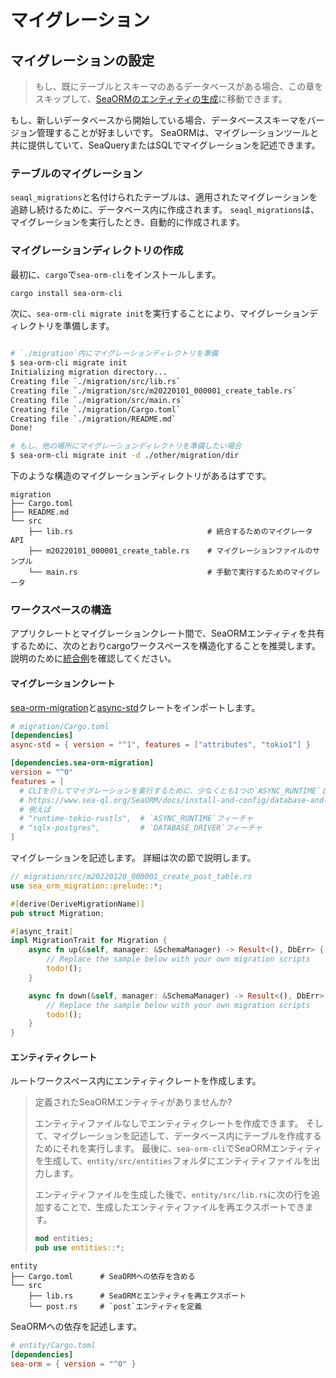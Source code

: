 # マイグレーション

## マイグレーションの設定

> もし、既にテーブルとスキーマのあるデータベースがある場合、この章をスキップして、[SeaORMのエンティティの生成](https://www.sea-ql.org/SeaORM/docs/generate-entity/sea-orm-cli/)に移動できます。

もし、新しいデータベースから開始している場合、データベーススキーマをバージョン管理することが好ましいです。
SeaORMは、マイグレーションツールと共に提供していて、SeaQueryまたはSQLでマイグレーションを記述できます。

### テーブルのマイグレーション

`seaql_migrations`と名付けられたテーブルは、適用されたマイグレーションを追跡し続けるために、データベース内に作成されます。
`seaql_migrations`は、マイグレーションを実行したとき、自動的に作成されます。

### マイグレーションディレクトリの作成

最初に、`cargo`で`sea-orm-cli`をインストールします。

```bash
cargo install sea-orm-cli
```

次に、`sea-orm-cli migrate init`を実行することにより、マイグレーションディレクトリを準備します。

```bash

# `./migration`内にマイグレーションディレクトリを準備
$ sea-orm-cli migrate init
Initializing migration directory...
Creating file `./migration/src/lib.rs`
Creating file `./migration/src/m20220101_000001_create_table.rs`
Creating file `./migration/src/main.rs`
Creating file `./migration/Cargo.toml`
Creating file `./migration/README.md`
Done!

# もし、他の場所にマイグレーションディレクトリを準備したい場合
$ sea-orm-cli migrate init -d ./other/migration/dir
```

下のような構造のマイグレーションディレクトリがあるはずです。

```text
migration
├── Cargo.toml
├── README.md
└── src
    ├── lib.rs                              # 統合するためのマイグレータAPI
    ├── m20220101_000001_create_table.rs    # マイグレーションファイルのサンプル
    └── main.rs                             # 手動で実行するためのマイグレータ
```

### ワークスペースの構造

アプリクレートとマイグレーションクレート間で、SeaORMエンティティを共有するために、次のとおりcargoワークスペースを構造化することを推奨します。
説明のために[統合例](https://github.com/SeaQL/sea-orm/tree/master/examples)を確認してください。

#### マイグレーションクレート

[sea-orm-migration](https://crates.io/crates/sea-orm-migration)と[async-std](https://crates.io/crates/async-std)クレートをインポートします。

```toml
# migration/Cargo.toml
[dependencies]
async-std = { version = "^1", features = ["attributes", "tokio1"] }

[dependencies.sea-orm-migration]
version = "^0"
features = [
  # CLIを介してマイグレーションを実行するために、少なくとも1つの`ASYNC_RUNTIME`と`DATABASE_DRIVER`フィーチャを有効にしてください。
  # https://www.sea-ql.org/SeaORM/docs/install-and-config/database-and-async-runtime でサポートされたフィーチャのリストを参照できます。
  # 例えば
  # "runtime-tokio-rustls",  # `ASYNC_RUNTIME`フィーチャ
  # "sqlx-postgres",         # `DATABASE_DRIVER`フィーチャ
]
```

マイグレーションを記述します。
詳細は次の節で説明します。

```rust
// migration/src/m20220120_000001_create_post_table.rs
use sea_orm_migration::prelude::*;

#[derive(DeriveMigrationName)]
pub struct Migration;

#[async_trait]
impl MigrationTrait for Migration {
    async fn up(&self, manager: &SchemaManager) -> Result<(), DbErr> {
        // Replace the sample below with your own migration scripts
        todo!();
    }

    async fn down(&self, manager: &SchemaManager) -> Result<(), DbErr> {
        // Replace the sample below with your own migration scripts
        todo!();
    }
}
```

#### エンティティクレート

ルートワークスペース内にエンティティクレートを作成します。

> 定義されたSeaORMエンティティがありませんか?
>
> エンティティファイルなしでエンティティクレートを作成できます。
> そして、マイグレーションを記述して、データベース内にテーブルを作成するためにそれを実行します。
> 最後に、`sea-orm-cli`でSeaORMエンティティを生成して、`entity/src/entities`フォルダにエンティティファイルを出力します。
>
> エンティティファイルを生成した後で、`entity/src/lib.rs`に次の行を追加することで、生成したエンティティファイルを再エクスポートできます。
>
> ```rust
> mod entities;
> pub use entities::*;
> ```

```text
entity
├── Cargo.toml      # SeaORMへの依存を含める
└── src
    ├── lib.rs      # SeaORMとエンティティを再エクスポート
    └── post.rs     # `post`エンティティを定義
```

SeaORMへの依存を記述します。

```toml
# entity/Cargo.toml
[dependencies]
sea-orm = { version = "^0" }
```
